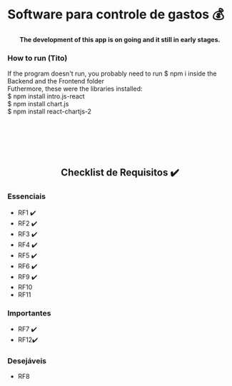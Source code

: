 # Software para controle de gastos 💰

<h4 align="center">
  The development of this app is on going and it still in early stages.
</h4>  
  
### How to run (Tito)
If the program doesn't run, you probably need to run $ npm i inside the Backend and the Frontend folder
<br>
Futhermore, these were the libraries installed:
<br>
$ npm install intro.js-react
<br>
$ npm install chart.js
<br>
$ npm install react-chartjs-2 
<br><br><br><br><br><br>

<h2 align="center">
  Checklist de Requisitos ✔️
</h2>

### Essenciais

+ RF1 ✔️
+ RF2 ✔️
+ RF3 ✔️
+ RF4 ✔️
+ RF5 ✔️
+ RF6 ✔️
+ RF9 ✔️
+ RF10
+ RF11

### Importantes

+ RF7 ✔️
+ RF12✔️


### Desejáveis

+ RF8






